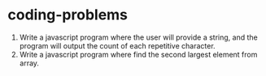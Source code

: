 # coding-problems

1. Write a javascript program where the user will provide a string, and the program will output the count of each repetitive character.
2. Write a javascript program where find the second largest element from array.
